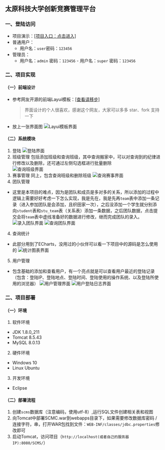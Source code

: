 ## 太原科技大学创新竞赛管理平台
###  一、登陆访问
- 项目演示：[[项目入口：点击进入]](http://119.3.162.93:8080/SCMS/)
- 普通用户：
   - 用户名：`user`密码：`123456`
- 管理员：
   - 用户名：`admin`  密码：`123456`
    		- 用户名：`super`  密码：`123456`

### 二、项目实现
#### （一）前端设计
- 参考网友开源的前端Layui模板：[[查看请移步]](https://gitee.com/zhongshaofa/layuimini)
  > 界面设计的个人很喜欢，感谢这个网友，大家可以多多 star、fork 支持一下

- 放上一张界面图
	![Layui模板界面](https://gitee.com/fly-liuhao/Image/raw/master/SCMS/LayuiTemplate.png)

####  （二）系统模块
1. 登陆
	![登陆界面](https://gitee.com/fly-liuhao/Image/raw/master/SCMS/login.png)
2. 班级管理
	包括添加班级和查询班级，其中查询搬家中，可以对查询到的纪律进行修改以及删除，还可通过左侧勾选框进行批量删除	
	![查询班级界面](https://gitee.com/fly-liuhao/Image/raw/master/SCMS/findclass.png)
2. 赛事管理
	同上，包含查询班级和删除班级
	![查询赛事界面](https://gitee.com/fly-liuhao/Image/raw/master/SCMS/competition.png)
3. 团队管理
- 这里是本项目的难点，因为是团队和成员是多对多的关系，所以添加的过程中逻辑上需要好好考虑一下怎么实现，我是先在，我是先再`team`表中添加一条记录（进入参加团队是会添加，且织田家一次），之后没添加一个学生就分别添向`student`表和`stu_team`表（关系表）添加一条数据，之后团队数据，点击提交会将`team`表中虚线准备好的数据进行修改，继而完成团队的录入。
	![录入团队界面](https://gitee.com/fly-liuhao/Image/raw/master/SCMS/addteam.png)
	![查询团队界面](https://gitee.com/fly-liuhao/Image/raw/master/SCMS/finteam.png)
4. 查询统计
- 此部分用到了ECharts，没用过的小伙伴可以看一下项目中的源码是怎么使用的
	![统计图表界面](https://gitee.com/fly-liuhao/Image/raw/master/SCMS/statistic.png)
5. 用户管理
- 包含基础的添加和查看用户，有一个亮点就是可以查看用户最近的登陆记录（包含：登陆IP、登陆地点、登陆时间、登陆使用的操作系统、以及登陆所使用的浏览器）
  ![用户管理界面](https://gitee.com/fly-liuhao/Image/raw/master/SCMS/user.png)
  ![用户登陆日志界面](https://gitee.com/fly-liuhao/Image/raw/master/SCMS/loginlog.png)


### 二、项目部署
#### （一）环境
1. 软件环境
- JDK 1.8.0_211
- Tomcat 8.5.43
- MySQL 8.0.13
2. 硬件环境
- Windows 10
- Linux Ubuntu
3. 开发环境
- Eclipse

#### （二）部署流程
1. 创建`scms`数据库（注意编码，使用utf-8）,运行SQL文件创建相关表和视图
2. 向Tomcat中部署SCMC.war到webapps目录下，如果需要修改数据库密码 / 连接字符，串，打开WAR包找到文件：`WEB-INF/classes/jdbc.properties`修改即可
3. 启动Tomcat，访问项目（`http://localhost(或者自己的服务器IP):8080/SCMS/`）

